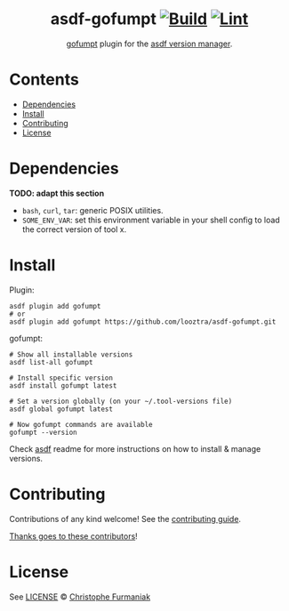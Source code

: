 <div align="center">

# asdf-gofumpt [![Build](https://github.com/looztra/asdf-gofumpt/actions/workflows/build.yml/badge.svg)](https://github.com/looztra/asdf-gofumpt/actions/workflows/build.yml) [![Lint](https://github.com/looztra/asdf-gofumpt/actions/workflows/lint.yml/badge.svg)](https://github.com/looztra/asdf-gofumpt/actions/workflows/lint.yml)

[gofumpt](https://github.com/mvdan/gofumpt) plugin for the [asdf version manager](https://asdf-vm.com).

</div>

# Contents

- [Dependencies](#dependencies)
- [Install](#install)
- [Contributing](#contributing)
- [License](#license)

# Dependencies

**TODO: adapt this section**

- `bash`, `curl`, `tar`: generic POSIX utilities.
- `SOME_ENV_VAR`: set this environment variable in your shell config to load the correct version of tool x.

# Install

Plugin:

```shell
asdf plugin add gofumpt
# or
asdf plugin add gofumpt https://github.com/looztra/asdf-gofumpt.git
```

gofumpt:

```shell
# Show all installable versions
asdf list-all gofumpt

# Install specific version
asdf install gofumpt latest

# Set a version globally (on your ~/.tool-versions file)
asdf global gofumpt latest

# Now gofumpt commands are available
gofumpt --version
```

Check [asdf](https://github.com/asdf-vm/asdf) readme for more instructions on how to
install & manage versions.

# Contributing

Contributions of any kind welcome! See the [contributing guide](contributing.md).

[Thanks goes to these contributors](https://github.com/looztra/asdf-gofumpt/graphs/contributors)!

# License

See [LICENSE](LICENSE) © [Christophe Furmaniak](https://github.com/looztra/)
